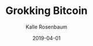 ---
layout: writing
title: Grokking Bitcoin
date: 2019-04-01
categories: ['Technical']
author: ['Kalle Rosenbaum']
excerpt: If you think Bitcoin is just an alternative currency for geeks, it's time to think again. Grokking Bitcoin opens up this powerful distributed ledger system, exploring the technology that enables applications both for Bitcoin-based financial transactions and using the blockchain for registering physical property ownership. With this fully illustrated, easy-to-read guide, you'll finally understand how Bitcoin works, how you can use it, and why you can trust the blockchain.
external_url: https://www.manning.com/books/grokking-bitcoin
---